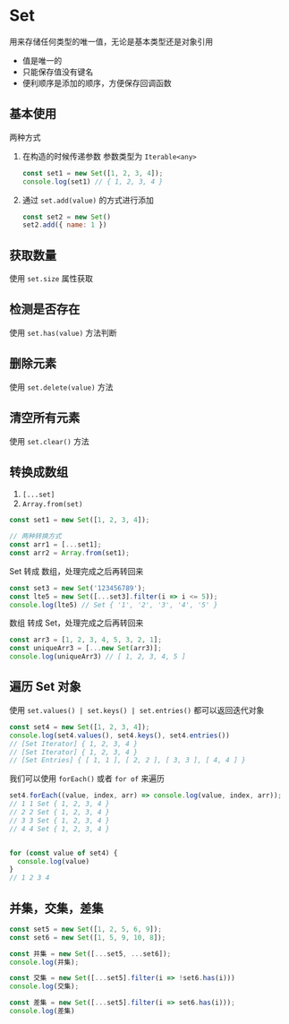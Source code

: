# Set
用来存储任何类型的唯一值，无论是基本类型还是对象引用

* 值是唯一的
* 只能保存值没有键名
* 便利顺序是添加的顺序，方便保存回调函数




## 基本使用
两种方式
1. 在构造的时候传递参数
    参数类型为 `Iterable<any>`
    ```javascript
    const set1 = new Set([1, 2, 3, 4]);
    console.log(set1) // { 1, 2, 3, 4 }
    ```
2. 通过 `set.add(value)` 的方式进行添加
    ```javascript
    const set2 = new Set()
    set2.add({ name: 1 })
    ```



## 获取数量

使用 `set.size` 属性获取




## 检测是否存在
使用 `set.has(value)` 方法判断




## 删除元素
使用 `set.delete(value)` 方法




## 清空所有元素
使用 `set.clear()` 方法



## 转换成数组

1. `[...set]`
2. `Array.from(set)`

```javascript
const set1 = new Set([1, 2, 3, 4]);

// 两种转换方式
const arr1 = [...set1];
const arr2 = Array.from(set1);
```

Set 转成 数组，处理完成之后再转回来
```javascript
const set3 = new Set('123456789');
const lte5 = new Set([...set3].filter(i => i <= 5));
console.log(lte5) // Set { '1', '2', '3', '4', '5' }
```

数组 转成 Set，处理完成之后再转回来
```javascript
const arr3 = [1, 2, 3, 4, 5, 3, 2, 1];
const uniqueArr3 = [...new Set(arr3)];
console.log(uniqueArr3) // [ 1, 2, 3, 4, 5 ]
```



## 遍历 Set 对象

使用 `set.values() | set.keys() | set.entries()` 都可以返回迭代对象
```javascript
const set4 = new Set([1, 2, 3, 4]);
console.log(set4.values(), set4.keys(), set4.entries())
// [Set Iterator] { 1, 2, 3, 4 }
// [Set Iterator] { 1, 2, 3, 4 }
// [Set Entries] { [ 1, 1 ], [ 2, 2 ], [ 3, 3 ], [ 4, 4 ] }
```

我们可以使用 `forEach()` 或者 `for of` 来遍历
```javascript
set4.forEach((value, index, arr) => console.log(value, index, arr));
// 1 1 Set { 1, 2, 3, 4 }
// 2 2 Set { 1, 2, 3, 4 }
// 3 3 Set { 1, 2, 3, 4 }
// 4 4 Set { 1, 2, 3, 4 }


for (const value of set4) {
  console.log(value)
}
// 1 2 3 4
```



## 并集，交集，差集

```javascript
const set5 = new Set([1, 2, 5, 6, 9]);
const set6 = new Set([1, 5, 9, 10, 8]);

const 并集 = new Set([...set5, ...set6]);
console.log(并集);

const 交集 = new Set([...set5].filter(i => !set6.has(i)))
console.log(交集);

const 差集 = new Set([...set5].filter(i => set6.has(i)));
console.log(差集)

```